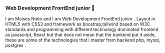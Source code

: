 ### Web Development FrontEnd junior 👋



I am Moises Nieto and I am Web Development FrontEnd junior . Layout in HTML5 with CSS3 and framework as boostrap,tailwind based on W3C standards and programming with different technology dominated frontend as javascript, React  but that does not mean that the bankend put it aside, these are some of the technologies that i master from backend php, mysql, postgres .

